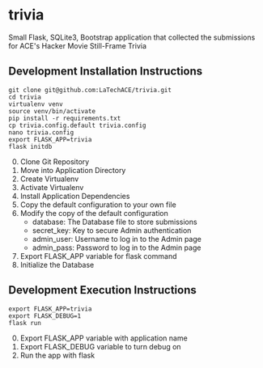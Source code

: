 # trivia
Small Flask, SQLite3, Bootstrap application that collected the submissions for ACE's Hacker Movie Still-Frame Trivia

## Development Installation Instructions

    git clone git@github.com:LaTechACE/trivia.git
    cd trivia
    virtualenv venv
    source venv/bin/activate
    pip install -r requirements.txt
    cp trivia.config.default trivia.config
    nano trivia.config
    export FLASK_APP=trivia
    flask initdb

0. Clone Git Repository
0. Move into Application Directory
0. Create Virtualenv
0. Activate Virtualenv
0. Install Application Dependencies
0. Copy the default configuration to your own file
0. Modify the copy of the default configuration
   * database: The Database file to store submissions
   * secret_key: Key to secure Admin authentication
   * admin_user: Username to log in to the Admin page
   * admin_pass: Password to log in to the Admin page
0. Export FLASK_APP variable for flask command
0. Initialize the Database

## Development Execution Instructions

    export FLASK_APP=trivia
    export FLASK_DEBUG=1
    flask run

0. Export FLASK_APP variable with application name
0. Export FLASK_DEBUG variable to turn debug on
0. Run the app with flask
